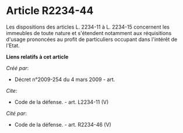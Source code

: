# Article R2234-44

Les dispositions des articles L. 2234-11 à L. 2234-15 concernent les immeubles de toute nature et s'étendent notamment aux
réquisitions d'usage prononcées au profit de particuliers occupant dans l'intérêt de l'Etat.

**Liens relatifs à cet article**

_Créé par_:

  - Décret n°2009-254 du 4 mars 2009 - art.

_Cite_:

  - Code de la défense. - art. L2234-11 (V)

_Cité par_:

  - Code de la défense. - art. R2234-46 (V)
